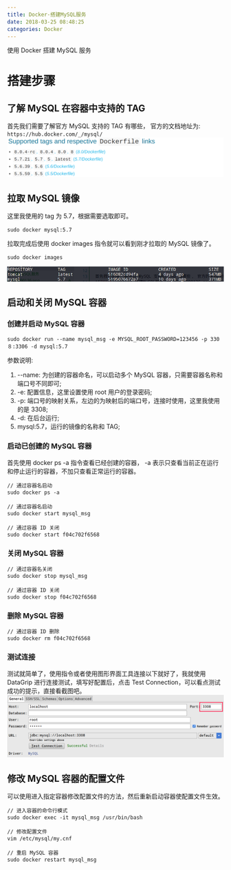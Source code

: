 ```yaml
---
title: Docker-搭建MySQL服务
date: 2018-03-25 08:48:25
categories: Docker
---
```


使用 Docker 搭建 MySQL 服务

# 搭建步骤

## 了解 MySQL 在容器中支持的 TAG

首先我们需要了解官方 MySQL 支持的 TAG 有哪些， 官方的文档地址为: `https://hub.docker.com/_/mysql/`
![IMAGE](Docker-搭建MySQL服务/20180325090136.png)
<!-- more -->

## 拉取 MySQL 镜像

这里我使用的 tag 为 5.7，根据需要选取即可。

```　shell
sudo docker mysql:5.7
```

拉取完成后使用 docker images 指令就可以看到刚才拉取的 MySQL 镜像了。

``` shell
sudo docker images
```

![IMAGE](Docker-搭建MySQL服务/20180325091444.png)

## 启动和关闭 MySQL 容器

### 创建并启动 MySQL 容器

``` shell
sudo docker run --name mysql_msg -e MYSQL_ROOT_PASSWORD=123456 -p 330８:3306 -d mysql:5.7
```

参数说明:

1. --name: 为创建的容器命名，可以启动多个 MySQL 容器，只需要容器名称和端口号不同即可;
2. -e: 配置信息，这里设置使用 root 用户的登录密码;
3. -p: 端口号的映射关系，左边的为映射后的端口号，连接时使用，这里我使用的是 3308;
4. -d: 在后台运行;
5. mysql:5.7，运行的镜像的名称和 TAG;

### 启动已创建的 MySQL 容器

首先使用 docker ps -a 指令查看已经创建的容器， -a 表示只查看当前正在运行和停止运行的容器，不加只查看正常运行的容器。

``` shell
// 通过容器名启动
sudo docker ps -a

// 通过容器名启动
sudo docker start mysql_msg

// 通过容器 ID 关闭
sudo docker start f04c702f6568

```

### 关闭 MySQL 容器

``` shell
// 通过容器名关闭
sudo docker stop mysql_msg

// 通过容器 ID 关闭
sudo docker stop f04c702f6568
```

### 删除 MySQL 容器

``` shell
// 通过容器 ID 删除
sudo docker rm f04c702f6568
```

### 测试连接

测试就简单了，使用指令或者使用图形界面工具连接以下就好了，我就使用 DataGrip 进行连接测试，填写好配置后，点击 Test Connection，可以看点测试成功的提示，直接看截图吧。
![IMAGE](Docker-搭建MySQL服务/20180325095038.png)

## 修改 MySQL 容器的配置文件

可以使用进入指定容器修改配置文件的方法，然后重新启动容器使配置文件生效。

``` shell
// 进入容器的命令行模式
sudo docker exec -it mysql_msg /usr/bin/bash

// 修改配置文件
vim /etc/mysql/my.cnf

// 重启 MySQL 容器
sudo docker restart mysql_msg
```